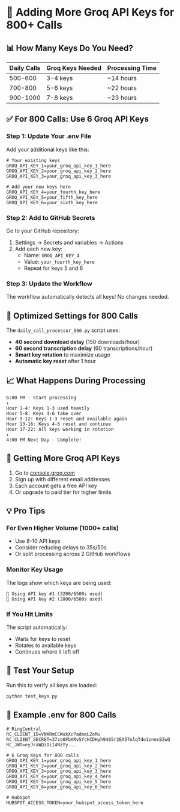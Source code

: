 # 🔑 Adding More Groq API Keys for 800+ Calls

## 📊 How Many Keys Do You Need?

| Daily Calls | Groq Keys Needed | Processing Time |
|-------------|------------------|-----------------|
| 500-600     | 3-4 keys        | ~14 hours      |
| 700-800     | 5-6 keys        | ~22 hours      |
| 900-1000    | 7-8 keys        | ~23 hours      |

## ✅ For 800 Calls: Use 6 Groq API Keys

### Step 1: Update Your .env File

Add your additional keys like this:

```env
# Your existing keys
GROQ_API_KEY_1=your_groq_api_key_1_here
GROQ_API_KEY_2=your_groq_api_key_2_here  
GROQ_API_KEY_3=your_groq_api_key_3_here

# Add your new keys here
GROQ_API_KEY_4=your_fourth_key_here
GROQ_API_KEY_5=your_fifth_key_here
GROQ_API_KEY_6=your_sixth_key_here
```

### Step 2: Add to GitHub Secrets

Go to your GitHub repository:
1. Settings → Secrets and variables → Actions
2. Add each new key:
   - Name: `GROQ_API_KEY_4`
   - Value: `your_fourth_key_here`
   - Repeat for keys 5 and 6

### Step 3: Update the Workflow

The workflow automatically detects all keys! No changes needed.

## 🚀 Optimized Settings for 800 Calls

The `daily_call_processor_800.py` script uses:
- **40 second download delay** (150 downloads/hour)
- **60 second transcription delay** (60 transcriptions/hour)
- **Smart key rotation** to maximize usage
- **Automatic key reset** after 1 hour

## 📈 What Happens During Processing

```
6:00 PM - Start processing
↓
Hour 1-4: Keys 1-3 used heavily
Hour 5-8: Keys 4-6 take over
Hour 9-12: Keys 1-3 reset and available again
Hour 13-16: Keys 4-6 reset and continue
Hour 17-22: All keys working in rotation
↓
4:00 PM Next Day - Complete!
```

## 🎯 Getting More Groq API Keys

1. Go to [console.groq.com](https://console.groq.com)
2. Sign up with different email addresses
3. Each account gets a free API key
4. Or upgrade to paid tier for higher limits

## 💡 Pro Tips

### For Even Higher Volume (1000+ calls)
- Use 8-10 API keys
- Consider reducing delays to 35s/50s
- Or split processing across 2 GitHub workflows

### Monitor Key Usage
The logs show which keys are being used:
```
🔑 Using API key #1 (3200/6500s used)
🔑 Using API key #2 (2800/6500s used)
```

### If You Hit Limits
The script automatically:
- Waits for keys to reset
- Rotates to available keys
- Continues where it left off

## 🔧 Test Your Setup

Run this to verify all keys are loaded:
```bash
python test_keys.py
```

## 📝 Example .env for 800 Calls

```env
# RingCentral
RC_CLIENT_ID=VNKRmCCWukXcPadmaLZoMu
RC_CLIENT_SECRET=37zo0FbARv5fcHIDHyh9485r2EA57ulqTdo1znecBZwQ
RC_JWT=eyJraWQiOiI4NzYy...

# 6 Groq Keys for 800 calls
GROQ_API_KEY_1=your_groq_api_key_1_here
GROQ_API_KEY_2=your_groq_api_key_2_here
GROQ_API_KEY_3=your_groq_api_key_3_here
GROQ_API_KEY_4=your_groq_api_key_4_here
GROQ_API_KEY_5=your_groq_api_key_5_here
GROQ_API_KEY_6=your_groq_api_key_6_here

# HubSpot
HUBSPOT_ACCESS_TOKEN=your_hubspot_access_token_here
```
